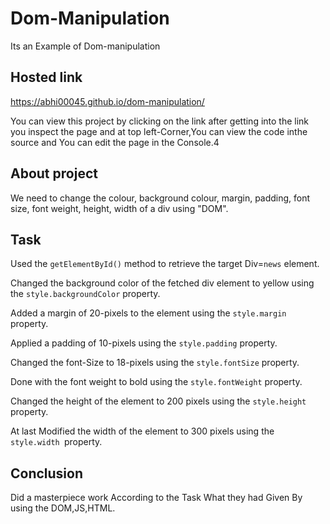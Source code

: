 # Dom-Manipulation
Its an Example of Dom-manipulation
## Hosted link
https://abhi00045.github.io/dom-manipulation/

You can view this project by clicking on the link after getting into the link you inspect the page and at top left-Corner,You can view the code inthe source and You can edit the page in the Console.4
## About project

We need to change the colour, background colour, margin, padding, font size, font weight, height, width of a div using "DOM".
## Task 

Used the `getElementById()` method to retrieve the target Div=`news` element.

Changed the background color of the fetched div element to yellow using the `style.backgroundColor` property.

Added a margin of 20-pixels to the element using the `style.margin` property.

Applied a padding of 10-pixels using the `style.padding` property.

Changed the font-Size to 18-pixels using the `style.fontSize` property.

Done with the font weight to bold using the `style.fontWeight` property.

Changed the height of the element to 200 pixels using the `style.height` property.

At last Modified the width of the element to 300 pixels using the `style.width `property.

## Conclusion

Did a masterpiece work According to the Task What they had Given By using the DOM,JS,HTML.


  
